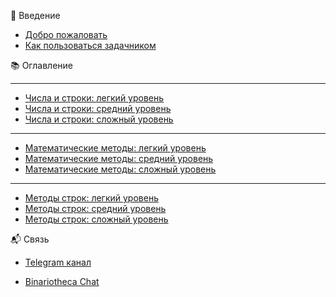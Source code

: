  🚀 Введение
- [Добро пожаловать](./README.md)
- [Как пользоваться задачником](./pages/helper/how-to-use.md)


📚 Оглавление

-------

- [Числа и строки: легкий уровень](./pages/string&number/levelLite.md)
- [Числа и строки: средний уровень](./pages/string&number/levelMedium.md)
- [Числа и строки: сложный уровень](./pages/string&number/levelHard.md)

-------

- [Математические методы: легкий уровень](./pages/mathmethod/levelLite.md)
- [Математические методы: средний уровень](./pages/mathmethod/levelMedium.md)
- [Математические методы: сложный уровень](./pages/mathmethod/levelHard.md)

-------

- [Методы строк: легкий уровень](./pages/stringmethod/levelLite.md)
- [Методы строк: средний уровень](./pages/stringmethod/levelMedium.md)
- [Методы строк: сложный уровень](./pages/stringmethod/levelHard.md)


 📬 Связь
 
- [Telegram канал](https://t.me/binariotheca)

- [Binariotheca Chat](https://t.me/+iF2xgPzJhfBlYjhi)
